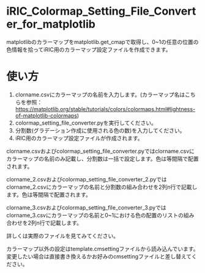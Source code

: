 # iRIC_Colormap_Setting_File_Converter_for_matplotlib

matplotlibのカラーマップをmatplotlib.get_cmapで取得し、0~1の任意の位置の色情報を拾ってiRIC用のカラーマップ設定ファイルを作成できます。


# 使い方

1. clorname.csvにカラーマップの名前を入力します。(カラーマップ名はこちらを参照： https://matplotlib.org/stable/tutorials/colors/colormaps.html#lightness-of-matplotlib-colormaps)
2. colormap_setting_file_converter.pyを実行してください。
3. 分割数(グラデーション作成に使用される色の数)を入力してください。
4. iRIC用のカラーマップ設定ファイルが作成されます。

clorname.csvおよびcolormap_setting_file_converter.pyではclorname.csvにカラーマップの名前のみ記載し、分割数は一括で設定します。色は等間隔で配置されます。

clorname_2.csvおよびcolormap_setting_file_converter_2.pyではclorname_2.csvにカラーマップの名前と分割数の組み合わせを2列n行で記載します。色は等間隔で配置されます。

clorname_3.csvおよびcolormap_setting_file_converter_3.pyではclorname_3.csvにカラーマップの名前と0~1における色の配置のリストの組み合わせを2列n行で記載します。

詳しくは実際のファイルを見てみてください。


カラーマップ以外の設定はtemplate.cmsettingファイルから読み込んでいます。変更したい場合は直接書き換えるかお好みのcmsettingファイルと差し替えてください。

